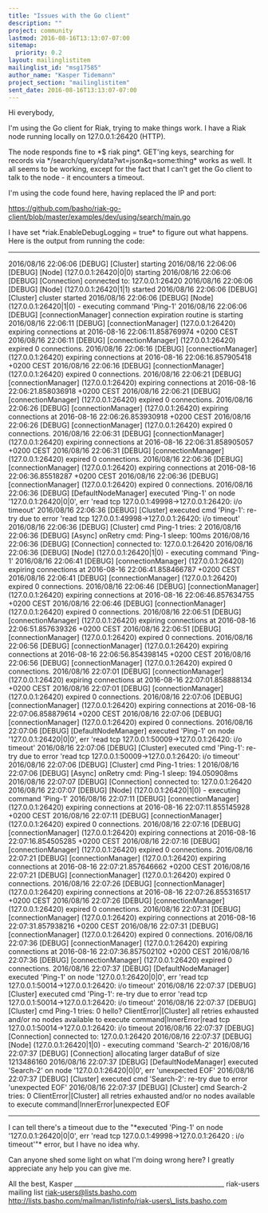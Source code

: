 ```yaml
---
title: "Issues with the Go client"
description: ""
project: community
lastmod: 2016-08-16T13:13:07-07:00
sitemap:
  priority: 0.2
layout: mailinglistitem
mailinglist_id: "msg17585"
author_name: "Kasper Tidemann"
project_section: "mailinglistitem"
sent_date: 2016-08-16T13:13:07-07:00
---
```



Hi everybody,

I'm using the Go client for Riak, trying to make things work. I have a Riak
node running locally on 127.0.0.1:26420 (HTTP).

The node responds fine to \*$ riak ping\*. GET'ing keys, searching for
records via \*/search/query/data?wt=json&q=some:thing\* works as well. It all
seems to be working, except for the fact that I can't get the Go client to
talk to the node - it encounters a timeout.

I'm using the code found here, having replaced the IP and port:

https://github.com/basho/riak-go-client/blob/master/examples/dev/using/search/main.go

I have set \*riak.EnableDebugLogging = true\* to figure out what happens.
Here is the output from running the code:

--------------------------

2016/08/16 22:06:06 [DEBUG] [Cluster] starting
2016/08/16 22:06:06 [DEBUG] [Node] (127.0.0.1:26420|0|0) starting
2016/08/16 22:06:06 [DEBUG] [Connection] connected to: 127.0.0.1:26420
2016/08/16 22:06:06 [DEBUG] [Node] (127.0.0.1:26420|1|1) started
2016/08/16 22:06:06 [DEBUG] [Cluster] cluster started
2016/08/16 22:06:06 [DEBUG] [Node] (127.0.0.1:26420|1|0) - executing
command 'Ping-1'
2016/08/16 22:06:06 [DEBUG] [connectionManager] connection expiration
routine is starting
2016/08/16 22:06:11 [DEBUG] [connectionManager] (127.0.0.1:26420) expiring
connections at 2016-08-16 22:06:11.858769974 +0200 CEST
2016/08/16 22:06:11 [DEBUG] [connectionManager] (127.0.0.1:26420) expired 0
connections.
2016/08/16 22:06:16 [DEBUG] [connectionManager] (127.0.0.1:26420) expiring
connections at 2016-08-16 22:06:16.857905418 +0200 CEST
2016/08/16 22:06:16 [DEBUG] [connectionManager] (127.0.0.1:26420) expired 0
connections.
2016/08/16 22:06:21 [DEBUG] [connectionManager] (127.0.0.1:26420) expiring
connections at 2016-08-16 22:06:21.858036918 +0200 CEST
2016/08/16 22:06:21 [DEBUG] [connectionManager] (127.0.0.1:26420) expired 0
connections.
2016/08/16 22:06:26 [DEBUG] [connectionManager] (127.0.0.1:26420) expiring
connections at 2016-08-16 22:06:26.853930918 +0200 CEST
2016/08/16 22:06:26 [DEBUG] [connectionManager] (127.0.0.1:26420) expired 0
connections.
2016/08/16 22:06:31 [DEBUG] [connectionManager] (127.0.0.1:26420) expiring
connections at 2016-08-16 22:06:31.858905057 +0200 CEST
2016/08/16 22:06:31 [DEBUG] [connectionManager] (127.0.0.1:26420) expired 0
connections.
2016/08/16 22:06:36 [DEBUG] [connectionManager] (127.0.0.1:26420) expiring
connections at 2016-08-16 22:06:36.85518287 +0200 CEST
2016/08/16 22:06:36 [DEBUG] [connectionManager] (127.0.0.1:26420) expired 0
connections.
2016/08/16 22:06:36 [DEBUG] [DefaultNodeManager] executed 'Ping-1' on node
'127.0.0.1:26420|0|0', err 'read tcp 127.0.0.1:49998-&gt;127.0.0.1:26420: i/o
timeout'
2016/08/16 22:06:36 [DEBUG] [Cluster] executed cmd 'Ping-1': re-try due to
error 'read tcp 127.0.0.1:49998-&gt;127.0.0.1:26420: i/o timeout'
2016/08/16 22:06:36 [DEBUG] [Cluster] cmd Ping-1 tries: 2
2016/08/16 22:06:36 [DEBUG] [Async] onRetry cmd: Ping-1 sleep: 100ms
2016/08/16 22:06:36 [DEBUG] [Connection] connected to: 127.0.0.1:26420
2016/08/16 22:06:36 [DEBUG] [Node] (127.0.0.1:26420|1|0) - executing
command 'Ping-1'
2016/08/16 22:06:41 [DEBUG] [connectionManager] (127.0.0.1:26420) expiring
connections at 2016-08-16 22:06:41.858466787 +0200 CEST
2016/08/16 22:06:41 [DEBUG] [connectionManager] (127.0.0.1:26420) expired 0
connections.
2016/08/16 22:06:46 [DEBUG] [connectionManager] (127.0.0.1:26420) expiring
connections at 2016-08-16 22:06:46.857634755 +0200 CEST
2016/08/16 22:06:46 [DEBUG] [connectionManager] (127.0.0.1:26420) expired 0
connections.
2016/08/16 22:06:51 [DEBUG] [connectionManager] (127.0.0.1:26420) expiring
connections at 2016-08-16 22:06:51.857639326 +0200 CEST
2016/08/16 22:06:51 [DEBUG] [connectionManager] (127.0.0.1:26420) expired 0
connections.
2016/08/16 22:06:56 [DEBUG] [connectionManager] (127.0.0.1:26420) expiring
connections at 2016-08-16 22:06:56.854398145 +0200 CEST
2016/08/16 22:06:56 [DEBUG] [connectionManager] (127.0.0.1:26420) expired 0
connections.
2016/08/16 22:07:01 [DEBUG] [connectionManager] (127.0.0.1:26420) expiring
connections at 2016-08-16 22:07:01.858888134 +0200 CEST
2016/08/16 22:07:01 [DEBUG] [connectionManager] (127.0.0.1:26420) expired 0
connections.
2016/08/16 22:07:06 [DEBUG] [connectionManager] (127.0.0.1:26420) expiring
connections at 2016-08-16 22:07:06.858879614 +0200 CEST
2016/08/16 22:07:06 [DEBUG] [connectionManager] (127.0.0.1:26420) expired 0
connections.
2016/08/16 22:07:06 [DEBUG] [DefaultNodeManager] executed 'Ping-1' on node
'127.0.0.1:26420|0|0', err 'read tcp 127.0.0.1:50009-&gt;127.0.0.1:26420: i/o
timeout'
2016/08/16 22:07:06 [DEBUG] [Cluster] executed cmd 'Ping-1': re-try due to
error 'read tcp 127.0.0.1:50009-&gt;127.0.0.1:26420: i/o timeout'
2016/08/16 22:07:06 [DEBUG] [Cluster] cmd Ping-1 tries: 1
2016/08/16 22:07:06 [DEBUG] [Async] onRetry cmd: Ping-1 sleep: 194.050908ms
2016/08/16 22:07:07 [DEBUG] [Connection] connected to: 127.0.0.1:26420
2016/08/16 22:07:07 [DEBUG] [Node] (127.0.0.1:26420|1|0) - executing
command 'Ping-1'
2016/08/16 22:07:11 [DEBUG] [connectionManager] (127.0.0.1:26420) expiring
connections at 2016-08-16 22:07:11.855145928 +0200 CEST
2016/08/16 22:07:11 [DEBUG] [connectionManager] (127.0.0.1:26420) expired 0
connections.
2016/08/16 22:07:16 [DEBUG] [connectionManager] (127.0.0.1:26420) expiring
connections at 2016-08-16 22:07:16.854505285 +0200 CEST
2016/08/16 22:07:16 [DEBUG] [connectionManager] (127.0.0.1:26420) expired 0
connections.
2016/08/16 22:07:21 [DEBUG] [connectionManager] (127.0.0.1:26420) expiring
connections at 2016-08-16 22:07:21.857646662 +0200 CEST
2016/08/16 22:07:21 [DEBUG] [connectionManager] (127.0.0.1:26420) expired 0
connections.
2016/08/16 22:07:26 [DEBUG] [connectionManager] (127.0.0.1:26420) expiring
connections at 2016-08-16 22:07:26.855316517 +0200 CEST
2016/08/16 22:07:26 [DEBUG] [connectionManager] (127.0.0.1:26420) expired 0
connections.
2016/08/16 22:07:31 [DEBUG] [connectionManager] (127.0.0.1:26420) expiring
connections at 2016-08-16 22:07:31.857938216 +0200 CEST
2016/08/16 22:07:31 [DEBUG] [connectionManager] (127.0.0.1:26420) expired 0
connections.
2016/08/16 22:07:36 [DEBUG] [connectionManager] (127.0.0.1:26420) expiring
connections at 2016-08-16 22:07:36.857502102 +0200 CEST
2016/08/16 22:07:36 [DEBUG] [connectionManager] (127.0.0.1:26420) expired 0
connections.
2016/08/16 22:07:37 [DEBUG] [DefaultNodeManager] executed 'Ping-1' on node
'127.0.0.1:26420|0|0', err 'read tcp 127.0.0.1:50014-&gt;127.0.0.1:26420: i/o
timeout'
2016/08/16 22:07:37 [DEBUG] [Cluster] executed cmd 'Ping-1': re-try due to
error 'read tcp 127.0.0.1:50014-&gt;127.0.0.1:26420: i/o timeout'
2016/08/16 22:07:37 [DEBUG] [Cluster] cmd Ping-1 tries: 0
hello?
ClientError|[Cluster] all retries exhausted and/or no nodes available to
execute command|InnerError|read tcp 127.0.0.1:50014-&gt;127.0.0.1:26420: i/o
timeout
2016/08/16 22:07:37 [DEBUG] [Connection] connected to: 127.0.0.1:26420
2016/08/16 22:07:37 [DEBUG] [Node] (127.0.0.1:26420|1|0) - executing
command 'Search-2'
2016/08/16 22:07:37 [DEBUG] [Connection] allocating larger dataBuf of size
1213486160
2016/08/16 22:07:37 [DEBUG] [DefaultNodeManager] executed 'Search-2' on
node '127.0.0.1:26420|0|0', err 'unexpected EOF'
2016/08/16 22:07:37 [DEBUG] [Cluster] executed cmd 'Search-2': re-try due
to error 'unexpected EOF'
2016/08/16 22:07:37 [DEBUG] [Cluster] cmd Search-2 tries: 0
ClientError|[Cluster] all retries exhausted and/or no nodes available to
execute command|InnerError|unexpected EOF

--------------------------

I can tell there's a timeout due to the "\*executed 'Ping-1' on node
'127.0.0.1:26420|0|0', err 'read tcp 127.0.0.1:49998-&gt;127.0.0.1:26420
: i/o timeout'"\* error, but I have no idea why.

Can anyone shed some light on what I'm doing wrong here? I greatly
appreciate any help you can give me.

All the best,
Kasper
\_\_\_\_\_\_\_\_\_\_\_\_\_\_\_\_\_\_\_\_\_\_\_\_\_\_\_\_\_\_\_\_\_\_\_\_\_\_\_\_\_\_\_\_\_\_\_
riak-users mailing list
riak-users@lists.basho.com
http://lists.basho.com/mailman/listinfo/riak-users\_lists.basho.com

